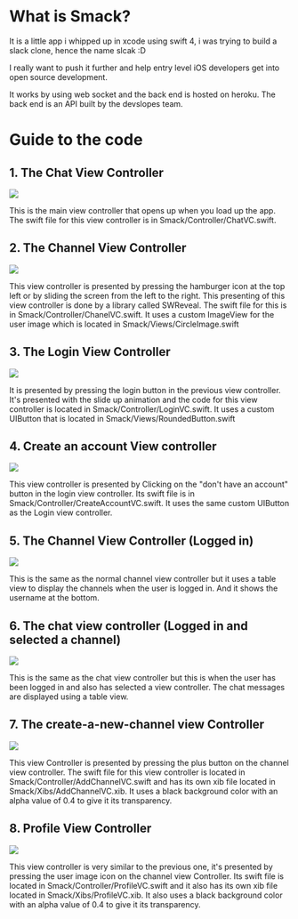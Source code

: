 # What is Smack?

It is a little app i whipped up in xcode using swift 4, i was trying to build a slack clone, hence the name slcak :D

I really want to push it further and help entry level iOS developers get into open source development.

It works by using web socket and the back end is hosted on heroku. The back end is an API built by the devslopes team.

# Guide to the code

## 1. The Chat View Controller
![](Screenshots/4.png)

This is the main view controller that opens up when you load up the app. The swift file for this view controller is in Smack/Controller/ChatVC.swift.

## 2. The Channel View Controller

![](Screenshots/5.png)

This view controller is presented by pressing the hamburger icon at the top left or by sliding the screen from the left to the right. This presenting of this view controller is done by a library called SWReveal. The swift file for this is in Smack/Controller/ChanelVC.swift. It uses a custom ImageView for the user image which is located in Smack/Views/CircleImage.swift

## 3. The Login View Controller

![](Screenshots/7.png)

It is presented by pressing the login button in the previous view controller. It's presented with the slide up animation and the code for this view controller is located in Smack/Controller/LoginVC.swift. It uses a custom UIButton that is located in Smack/Views/RoundedButton.swift

## 4. Create an account View controller

![](Screenshots/8.png)

This view controller is presented by Clicking on the "don't have an account" button in the login view controller. Its swift file is in Smack/Controller/CreateAccountVC.swift. It uses the same custom UIButton as the Login view controller.

## 5. The Channel View Controller (Logged in)

![](Screenshots/9.png)

This is the same as the normal channel view controller but it uses a table view to display the channels when the user is logged in. And it shows the username at the bottom.

## 6. The chat view controller (Logged in and selected a channel)

![](Screenshots/10.png)

This is the same as the chat view controller but this is when the user has been logged in and also has selected a view controller. The chat messages are displayed using a table view.

## 7. The create-a-new-channel view Controller

![](Screenshots/12.png)

This view Controller is presented by pressing the plus button on the channel view controller. The swift file for this view controller is located in Smack/Controller/AddChannelVC.swift and has its own xib file located in Smack/Xibs/AddChannelVC.xib. It uses a black background color with an alpha value of 0.4 to give it its transparency.

## 8. Profile View Controller

![](Screenshots/13.png)

This view controller is very similar to the previous one, it's presented by pressing the user image icon on the channel view Controller. Its swift file is located in Smack/Controller/ProfileVC.swift and it also has its own xib file located in Smack/Xibs/ProfileVC.xib. It also uses a black background color with an alpha value of 0.4 to give it its transparency.
